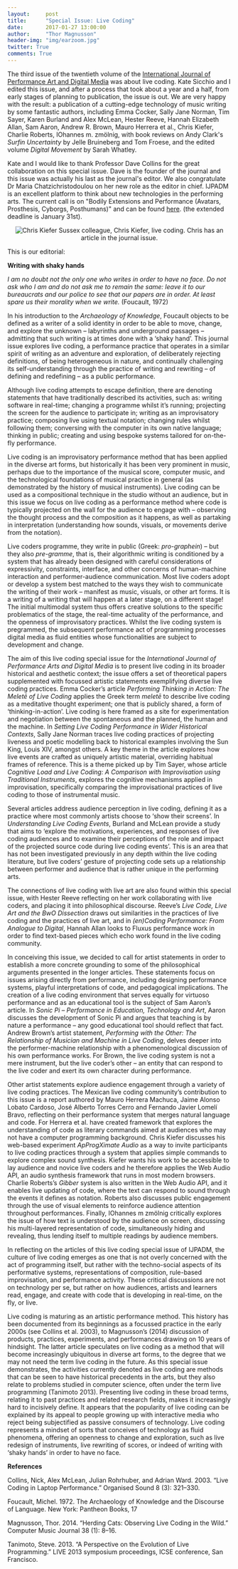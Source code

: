 ```yaml
---
layout:     post
title:      "Special Issue: Live Coding"
date:       2017-01-27 13:00:00
author:     "Thor Magnusson"
header-img: "img/earzoom.jpg"
twitter: True
comments: True
---
```


The third issue of the twentieth volume of the <a href="http://www.tandfonline.com/toc/rpdm20/12/2?nav=tocList">International Journal of Performance Art and Digital Media</a> was about live coding. Kate Sicchio and I edited this issue, and after a process that took about a year and a half, from early stages of planning to publication, the issue is out. We are very happy with the result: a publication of a cutting-edge technology of music writing by some fantastic authors, including Emma Cocker, Sally Jane Norman, Tim Sayer, Karen Burland and Alex McLean, Hester Reeve, Hannah Elizabeth Allan, Sam Aaron, Andrew R. Brown, Mauro Herrera et al., Chris Kiefer, Charlie Roberts, IOhannes m. zmölnig, with book reviews on Andy Clark's <i>Surfin Uncertainty</i> by Jelle Bruineberg and Tom Froese, and the edited volume <i>Digital Movement</i> by Sarah Whatley.

Kate and I would like to thank Professor Dave Collins for the great collaboration on this special issue. Dave is the founder of the journal and this issue was actually his last as the journal's editor. We also congratulate Dr Maria Chatzichristodoulou on her new role as the editor in chief. IJPADM is an excellent platform to think about new technologies in the performing arts. The current call is on "Bodily Extensions and Performance (Avatars, Prosthesis, Cyborgs, Posthumans)" and can be found <a href="http://explore.tandfonline.com/pages/cfp/rpdm-special-issue-call-for-papers">here</a>. (the extended deadline is January 31st).

<p><center><img src="{{ site.baseurl }}/img/chriskiefer.jpg" alt="Chris Kiefer">
<span class="caption text-muted">Sussex colleague, Chris Kiefer, live coding. Chris has an article in the journal issue.</span></center></p>

This is our editorial:


<b>Writing with shaky hands</b>

<cite>I am no doubt not the only one who writes in order to have no face. Do not ask who I am and do not ask me to remain the same: leave it to our bureaucrats and our police to see that our papers are in order. At least spare us their morality when we write.</cite> (Foucault, 1972)

In his introduction to the <i>Archaeology of Knowledge</i>, Foucault objects to be defined as a writer of a solid identity in order to be able to move, change, and explore the unknown – labyrinths and underground passages – admitting that such writing is at times done with a ‘shaky hand’. This journal issue explores live coding, a performance practice that operates in a similar spirit of writing as an adventure and exploration, of deliberately rejecting definitions, of being heterogeneous in nature, and continually challenging its self-understanding through the practice of writing and rewriting – of defining and redefining – as a public performance.

Although live coding attempts to escape definition, there are denoting statements that have traditionally described its activities, such as: writing software in real-time; changing a programme whilst it’s running; projecting the screen for the audience to participate in; writing as an improvisatory practice; composing live using textual notation; changing rules whilst following them; conversing with the computer in its own native language; thinking in public; creating and using bespoke systems tailored for on-the-fly performance.

Live coding is an improvisatory performance method that has been applied in the diverse art forms, but historically it has been very prominent in music, perhaps due to the importance of the musical score, computer music, and the technological foundations of musical practice in general (as demonstrated by the history of musical instruments). Live coding can be used as a compositional technique in the studio without an audience, but in this issue we focus on live coding as a performance method where code is typically projected on the wall for the audience to engage with – observing the thought process and the composition as it happens, as well as partaking in interpretation (understanding how sounds, visuals, or movements derive from the notation).

Live coders programme, they write in public (Greek: <i>pro-graphein</i>) – but they also <i>pre-gramme</i>, that is, their algorithmic writing is conditioned by a system that has already been designed with careful considerations of expressivity, constraints, interface, and other concerns of human-machine interaction and performer-audience communication. Most live coders adopt or develop a system best matched to the ways they wish to communicate the writing of their work – manifest as music, visuals, or other art forms. It is a writing of a writing that will happen at a later stage, on a different stage! The initial multimodal system thus offers creative solutions to the specific problematics of the stage, the real-time actuality of the performance, and the openness of improvisatory practices. Whilst the live coding system is pregrammed, the subsequent performance act of programming processes digital media as fluid entities whose functionalities are subject to development and change.

The aim of this live coding special issue for the <i>International Journal of Performance Arts and Digital Media</i> is to present live coding in its broader historical and aesthetic context; the issue offers a set of theoretical papers supplemented with focussed artistic statements exemplifying diverse live coding practices. Emma Cocker’s article <i>Performing Thinking in Action: The Meletē of Live Coding</i> applies the Greek term <i>meletē</i> to describe live coding as a meditative thought experiment; one that is publicly shared, a form of ‘thinking-in-action’. Live coding is here framed as a site for experimentation and negotiation between the spontaneous and the planned, the human and the machine. In <i>Setting Live Coding Performance in Wider Historical Contexts</i>, Sally Jane Norman traces live coding practices of projecting liveness and poetic modelling back to historical examples involving the Sun King, Louis XIV, amongst others. A key theme in the article explores how live events are crafted as uniquely artistic material, overriding habitual frames of reference. This is a theme picked up by Tim Sayer, whose article <i>Cognitive Load and Live Coding: A Comparison with Improvisation using Traditional Instruments</i>, explores the cognitive mechanisms applied in improvisation, specifically comparing the improvisational practices of live coding to those of instrumental music.

Several articles address audience perception in live coding, defining it as a practice where most commonly artists choose to ‘show their screens’. In <i>Understanding Live Coding Events</i>, Burland and McLean provide a study that aims to ‘explore the motivations, experiences, and responses of live coding audiences and to examine their perceptions of the role and impact of the projected source code during live coding events’. This is an area that has not been investigated previously in any depth within the live coding literature, but live coders’ gesture of projecting code sets up a relationship between performer and audience that is rather unique in the performing arts.

The connections of live coding with live art are also found within this special issue, with Hester Reeve reflecting on her work collaborating with live coders, and placing it into philosophical discourse. Reeve’s <i>Live Code, Live Art and the BwO Dissection</i> draws out similarities in the practices of live coding and the practices of live art, and in <i>(en)Coding Performance: From Analogue to Digital</i>, Hannah Allan looks to Fluxus performance work in order to find text-based pieces which echo work found in the live coding community.

In conceiving this issue, we decided to call for artist statements in order to establish a more concrete grounding to some of the philosophical arguments presented in the longer articles. These statements focus on issues arising directly from performance, including designing performance systems, playful interpretations of code, and pedagogical implications. The creation of a live coding environment that serves equally for virtuoso performance and as an educational tool is the subject of Sam Aaron’s article. In <i>Sonic Pi – Performance in Education, Technology and Art</i>, Aaron discusses the development of Sonic Pi and argues that teaching is by nature a performance – any good educational tool should reflect that fact. Andrew Brown’s artist statement, <i>Performing with the Other: The Relationship of Musician and Machine in Live Coding</i>, delves deeper into the performer-machine relationship with a phenomenological discussion of his own performance works. For Brown, the live coding system is not a mere instrument, but the live coder’s other – an entity that can respond to the live coder and exert its own character during performance.

Other artist statements explore audience engagement through a variety of live coding practices. The Mexican live coding community’s contribution to this issue is a report authored by Mauro Herrera Machuca, Jaime Alonso Lobato Cardoso, José Alberto Torres Cerro and Fernando Javier Lomelí Bravo, reflecting on their performance system that merges natural language and code. For Herrera et al. have created framework that explores the understanding of code as literary commands aimed at audiences who may not have a computer programming background. Chris Kiefer discusses his web-based experiment <i>ApProgXimate Audio</i> as a way to invite participants to live coding practices through a system that applies simple commands to explore complex sound synthesis. Kiefer wants his work to be accessible to lay audience and novice live coders and he therefore applies the Web Audio API, an audio synthesis framework that runs in most modern browsers. Charlie Roberts’s <i>Gibber</i> system is also written in the Web Audio API, and it enables live updating of code, where the text can respond to sound through the events it defines as notation. Roberts also discusses public engagement through the use of visual elements to reinforce audience attention throughout performances. Finally, IOhannes m zmölnig critically explores the issue of how text is understood by the audience on screen, discussing his multi-layered representation of code, simultaneously hiding and revealing, thus lending itself to multiple readings by audience members.

In reflecting on the articles of this live coding special issue of IJPADM, the culture of live coding emerges as one that is not overly concerned with the act of programming itself, but rather with the techno-social aspects of its performative systems, representations of composition, rule-based improvisation, and performance activity. These critical discussions are not on technology per se, but rather on how audiences, artists and learners read, engage, and create with code that is developing in real-time, on the fly, or live.

Live coding is maturing as an artistic performance method. This history has been documented from its beginnings as a focussed practice in the early 2000s (see Collins et al. 2003), to Magnusson’s (2014) discussion of products, practices, experiments, and performances drawing on 10 years of hindsight. The latter article speculates on live coding as a method that will become increasingly ubiquitous in diverse art forms, to the degree that we may not need the term live coding in the future. As this special issue demonstrates, the activities currently denoted as live coding are methods that can be seen to have historical precedents in the arts, but they also relate to problems studied in computer science, often under the term live programming (Tanimoto 2013). Presenting live coding in these broad terms, relating it to past practices and related research fields, makes it increasingly hard to incisively define. It appears that the popularity of live coding can be explained by its appeal to people growing up with interactive media who reject being subjectified as passive consumers of technology. Live coding represents a mindset of sorts that conceives of technology as fluid phenomena, offering an openness to change and exploration, such as live redesign of instruments, live rewriting of scores, or indeed of writing with ‘shaky hands’ in order to have no face.

<b>References</b>

Collins, Nick, Alex McLean, Julian Rohrhuber, and Adrian Ward. 2003. “Live Coding in Laptop Performance.” Organised Sound 8 (3): 321–330.

Foucault, Michel. 1972. The Archaeology of Knowledge and the Discourse of Language. New York: Pantheon Books, 17

Magnusson, Thor. 2014. “Herding Cats: Observing Live Coding in the Wild.” Computer Music Journal 38 (1): 8–16.

Tanimoto, Steve. 2013. “A Perspective on the Evolution of Live Programming.” LIVE 2013 symposium proceedings, ICSE conference, San Francisco.
